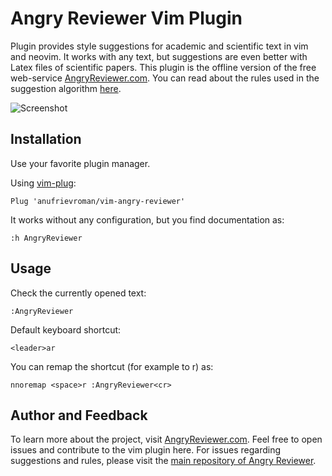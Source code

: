 # Angry Reviewer Vim Plugin

Plugin provides style suggestions for academic and scientific text in vim and neovim. It works with any text, but suggestions are even better with Latex files of scientific papers.
This plugin is the offline version of the free web-service [AngryReviewer.com](https://www.angryreviewer.com). You can read about the rules used in the suggestion algorithm [here](https://www.angryreviewer.com/rules).

![Screenshot](https://github.com/anufrievroman/vim-angry-reviewer/blob/main/screen.jpg)

## Installation

Use your favorite plugin manager.

Using [vim-plug](https://github.com/junegunn/vim-plug):

    Plug 'anufrievroman/vim-angry-reviewer'

It works without any configuration, but you find documentation as:

    :h AngryReviewer

## Usage

Check the currently opened text:

    :AngryReviewer

Default keyboard shortcut:

    <leader>ar

You can remap the shortcut (for example to <space>r) as:

    nnoremap <space>r :AngryReviewer<cr>

## Author and Feedback

To learn more about the project, visit [AngryReviewer.com](https://www.angryreviewer.com). Feel free to open issues and contribute to the vim plugin here. For issues regarding suggestions and rules, please visit the [main repository of Angry Reviewer](https://github.com/anufrievroman/Angry-Reviewer).
